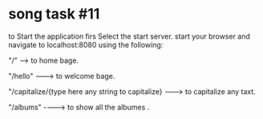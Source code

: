 # song task #11
to Start the application
firs Select the start server. start your browser and navigate to localhost:8080 using the following:

"/"                                                       --> to home bage.

"/hello"                                                  ---> to welcome bage.

"/capitalize/{type here any string to capitalize}         ---> to capitalize any taxt.

"/albums"                                                 ----> to show all the albumes .


